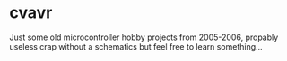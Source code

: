 cvavr
=====

Just some old microcontroller hobby projects from 2005-2006, propably useless crap without a schematics but feel free to learn something...